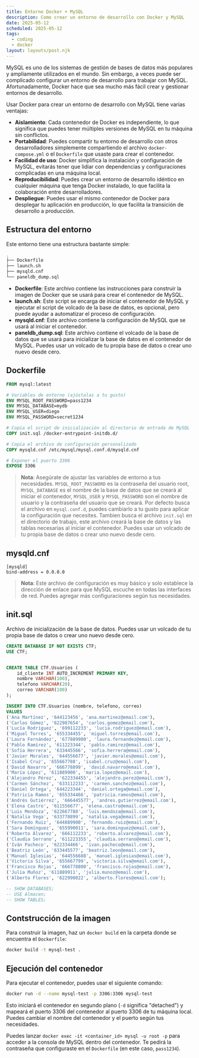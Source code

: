 ```yaml
---
title: Entorno Docker + MySQL
description: Como crear un entorno de desarrollo con Docker y MySQL
date: 2025-05-12
scheduled: 2025-05-12
tags:
  - coding
  - docker
layout: layouts/post.njk
---
```


MySQL es uno de los sistemas de gestión de bases de datos más populares y ampliamente utilizados en el mundo. Sin embargo, a veces puede ser complicado configurar un entorno de desarrollo para trabajar con MySQL. Afortunadamente, Docker hace que sea mucho más fácil crear y gestionar entornos de desarrollo.

Usar Docker para crear un entorno de desarrollo con MySQL tiene varias ventajas:

- **Aislamiento**: Cada contenedor de Docker es independiente, lo que significa que puedes tener múltiples versiones de MySQL en tu máquina sin conflictos.
- **Portabilidad**: Puedes compartir tu entorno de desarrollo con otros desarrolladores simplemente compartiendo el archivo `docker-compose.yml` o el `Dockerfile` que usaste para crear el contenedor.
- **Facilidad de uso**: Docker simplifica la instalación y configuración de MySQL, evitarás tener que lidiar con dependencias y configuraciones complicadas en una máquina local.
- **Reproducibilidad**: Puedes crear un entorno de desarrollo idéntico en cualquier máquina que tenga Docker instalado, lo que facilita la colaboración entre desarrolladores.
- **Despliegue**: Puedes usar el mismo contenedor de Docker para desplegar tu aplicación en producción, lo que facilita la transición de desarrollo a producción.

## Estructura del entorno

Este entorno tiene una estructura bastante simple:

```bash
.
├── Dockerfile
├── launch.sh
├── mysqld.cnf
└── paneldb_dump.sql
```

- **Dockerfile**: Este archivo contiene las instrucciones para construir la imagen de Docker que se usará para crear el contenedor de MySQL.
- **launch.sh**: Este script se encarga de iniciar el contenedor de MySQL y ejecutar el script de volcado de la base de datos, es opcional, pero puede ayudar a automatizar el proceso de configuración.
- **mysqld.cnf**: Este archivo contiene la configuración de MySQL que se usará al iniciar el contenedor.
- **paneldb_dump.sql**: Este archivo contiene el volcado de la base de datos que se usará para inicializar la base de datos en el contenedor de MySQL. Puedes usar un volcado de tu propia base de datos o crear uno nuevo desde cero.

## Dockerfile

```dockerfile
FROM mysql:latest

# Variables de entorno (ajústalas a tu gusto)
ENV MYSQL_ROOT_PASSWORD=pass1234
ENV MYSQL_DATABASE=mydb
ENV MYSQL_USER=diego
ENV MYSQL_PASSWORD=secret1234

# Copia el script de inicialización al directorio de entrada de MySQL
COPY init.sql /docker-entrypoint-initdb.d/

# Copia el archivo de configuración personalizado
COPY mysqld.cnf /etc/mysql/mysql.conf.d/mysqld.cnf

# Exponer el puerto 3306
EXPOSE 3306
```

> **Nota**: Asegúrate de ajustar las variables de entorno a tus necesidades. `MYSQL_ROOT_PASSWORD` es la contraseña del usuario root, `MYSQL_DATABASE` es el nombre de la base de datos que se creará al iniciar el contenedor, `MYSQL_USER` y `MYSQL_PASSWORD` son el nombre de usuario y la contraseña del usuario que se creará.
> Por defecto busca el archivo en `mysql.conf.d`, puedes cambiarlo a tu gusto para aplicar la configuración que necesites.
> Tambien busca el archivo `init.sql` en el directorio de trabajo, este archivo creará la base de datos y las tablas necesarias al iniciar el contenedor. Puedes usar un volcado de tu propia base de datos o crear uno nuevo desde cero.

## mysqld.cnf

```
[mysqld]
bind-address = 0.0.0.0
```

> **Nota**: Este archivo de configuración es muy básico y solo establece la dirección de enlace para que MySQL escuche en todas las interfaces de red. Puedes agregar más configuraciones según tus necesidades.

## init.sql

Archivo de inicialización de la base de datos. Puedes usar un volcado de tu propia base de datos o crear uno nuevo desde cero.

```sql
CREATE DATABASE IF NOT EXISTS CTF;
USE CTF;


CREATE TABLE CTF.Usuarios (
    id_cliente INT AUTO_INCREMENT PRIMARY KEY,
    nombre VARCHAR(100),
    telefono VARCHAR(20),
    correo VARCHAR(100)
);

INSERT INTO CTF.Usuarios (nombre, telefono, correo)
VALUES 
('Ana Martínez', '644123456', 'ana.martinez@email.com'),
('Carlos Gómez', '622987654', 'carlos.gomez@email.com'),
('Lucía Rodríguez', '699112233', 'lucia.rodriguez@email.com'),
('Miguel Torres', '655334455', 'miguel.torres@email.com'),
('Laura Fernández', '677889900', 'laura.fernandez@email.com'),
('Pablo Ramírez', '611223344', 'pablo.ramirez@email.com'),
('Sofía Herrera', '633445566', 'sofia.herrera@email.com'),
('Javier Morales', '644556677', 'javier.morales@email.com'),
('Isabel Cruz', '655667788', 'isabel.cruz@email.com'),
('David Navarro', '666778899', 'david.navarro@email.com'),
('María López', '611889900', 'maria.lopez@email.com'),
('Alejandro Pérez', '622334455', 'alejandro.perez@email.com'),
('Carmen Sánchez', '633112233', 'carmen.sanchez@email.com'),
('Daniel Ortega', '644223344', 'daniel.ortega@email.com'),
('Patricia Ramos', '655334466', 'patricia.ramos@email.com'),
('Andrés Gutiérrez', '666445577', 'andres.gutierrez@email.com'),
('Elena Castro', '611556677', 'elena.castro@email.com'),
('Luis Mendoza', '622667788', 'luis.mendoza@email.com'),
('Natalia Vega', '633778899', 'natalia.vega@email.com'),
('Fernando Ruiz', '644889900', 'fernando.ruiz@email.com'),
('Sara Domínguez', '655990011', 'sara.dominguez@email.com'),
('Roberto Álvarez', '666112233', 'roberto.alvarez@email.com'),
('Claudia Serrano', '611223355', 'claudia.serrano@email.com'),
('Iván Pacheco', '622334466', 'ivan.pacheco@email.com'),
('Beatriz León', '633445577', 'beatriz.leon@email.com'),
('Manuel Iglesias', '644556688', 'manuel.iglesias@email.com'),
('Victoria Silva', '655667799', 'victoria.silva@email.com'),
('Francisco Rojas', '666778800', 'francisco.rojas@email.com'),
('Julia Muñoz', '611889911', 'julia.munoz@email.com'),
('Alberto Flores', '622990022', 'alberto.flores@email.com');

-- SHOW DATABASES;
-- USE Almacen;
-- SHOW TABLES;
```

## Contstrucción de la imagen

Para construir la imagen, haz un `docker build` en la carpeta donde se encuentra el `Dockerfile`:

```bash
docker build -t mysql-test .
```

## Ejecución del contenedor
Para ejecutar el contenedor, puedes usar el siguiente comando:

```bash
docker run -d --name mysql-test -p 3306:3306 mysql-test
```

Esto iniciará el contenedor en segundo plano (`-d` significa "detached") y mapeará el puerto 3306 del contenedor al puerto 3306 de tu máquina local. Puedes cambiar el nombre del contenedor y el puerto según tus necesidades.

Puedes lanzar `docker exec -it <container_id> mysql -u root -p` para acceder a la consola de MySQL dentro del contenedor. Te pedirá la contraseña que configuraste en el `Dockerfile` (en este caso, `pass1234`).